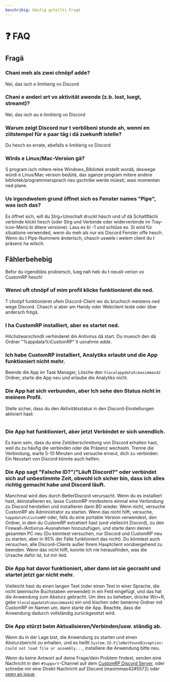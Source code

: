 ```yaml
---
beschribig: Häufig gstellti Fragä
---
```


# ❓ FAQ

## Fragä

### Chani meh als zwei chnöpf adde?

Nei, das isch e limitierig vo Discord

### Chani e anderi art vo aktivität awende (z.b. lost, luegt, streamt)?

Nei, das isch au e limitierig vo Discord

### Warum zeigt Discord nur t verblibeni stunde ah, wenni en ziitstempel für e paar täg i dä zuekunft istelle?

Du hesch es errate, ebefalls e limitierig vo Discord

### Wirds e Linux/Mac-Version gä?

S program isch mitere reine Windows_Bibliotek erstellt wordä, deswege würdi e Linux/Mac version bedütä, das sganze program mitere andere bibliotek/programmiersprach neu gschribe werde müesti, wasi momentan ned plane.

### Us irgendwelem grund öffnet sich es Fenster names "Pipe", was isch das?

Es öffnet sich, will du Strg+Umschalt druckt häsch und uf dä Schaltflächi verbinde klickt hesch (oder Strg und Verbinde oder widerverbinde im Tray-Icon-Menü bi ältere versione). Lass es bi -1 und schlüss es. Si wird für situatione verwended, wenn du meh als nur eis Discord Fenster offe hesch. Wenn du t Pipe-Nummere änderisch, chasch uswele i welem client du t präsenz ha wilsch.

## Fählerbehebig

Befor du irgendöbis probiersch, lueg nah heb du t neusti verion vo CustomRP hesch!

### Wenni uft chnöpf uf mim profil klicke funktionieret die ned.

T chnöpf funktionieret ufem Discord-Client wo du bruchsch meistens ned wege Discord. Chasch si aber am Handy oder Webclient teste oder öber andersch frögä. 

### I ha CustomRP installiert, aber es startet ned.

Höchstwarschindli verhinderet din Antivirus dä start. Du muesch den dä Ordner "%appdata%\CustomRP" it usnahme adde.

### Ich habe CustomRP installiert, Analytiks erlaubt und die App funktioniert nicht mehr.

Beende die App im Task Manager, Lösche den `%localappdata%\maximmax42` Ordner, starte die App neu und erlaube die Analytiks nicht.

### Die App hat sich verbunden, aber Ich sehe den Status nicht in meinem Profil.

Stelle sicher, dass du den Aktivitätsstatus in den Discord-Einstellungen aktiviert hast:

<figure><img src="https://user-images.githubusercontent.com/115729033/195649622-ab1f09fc-4499-4421-a515-ba869fc40470.PNG" alt=""><figcaption></figcaption></figure>

### Die App hat funktioniert, aber jetzt Verbindet er sich unendlich.

Es kann sein, dass du eine Zeitüberschreitung von Discord erhalten hast, weil du zu häufig die verbinden oder die Präsenz wechseln. Trenne die Verbindung, warte 5-10 Minuten und versuche erneut, dich zu verbinden. Ein Neustart von Discord könnte auch helfen.

### Die App sagt "Falsche ID?"/"Läuft Discord?" oder verbindet sich auf unbestimmte Zeit, obwohl ich sicher bin, dass ich alles richtig gemacht habe und Discord läuft.

Manchmal wird dies durch BetterDiscord verursacht. Wenn du es installiert hast, deinstallieren es, lasse CustomRP mindestens einmal eine Verbindung zu Discord herstellen und installieren dann BD wieder. Wenn nicht, versuche CustomRP als Administrator zu starten. Wenn das nicht hilft, versuche, `%appdata%\CustomRP` oder, falls du eine portable Version verwendest, den Ordner, in dem du CustomRP extrahiert hast (und vielleicht Discord), zu den Firewall-/Antivirus-Ausnahmen hinzuzufügen, und starte dann deinen gesamten PC neu (Du könntest versuchen, nur Discord und CustomRP neu zu starten, aber in 95% der Fälle funktioniert das nicht). Du könntest auch versuchen, alle Discord-Clients außer Ihrem Hauptclient vorübergehend zu beenden. Wenn das nicht hilft, konnte ich nie herausfinden, was die Ursache dafür ist, tut mir leid.

### Die App hat davor funktioniert, aber dann ist sie gecrasht und startet jetzt gar nicht mehr.

Vielleicht hast du einen langen Text (oder einen Text in einer Sprache, die nicht lateinische Buchstaben verwendet) in ein Feld eingefügt, und das hat die Anwendung zum Absturz gebracht. Um dies zu beheben, drücke Win+R, gebe `%localappdata%\maximmax42` ein und löschen oder benenne Ordner mit CustomRP im Namen um, dann starte die App. Beachte, dass die Anwendung dadurch vollständig zurückgesetzt wird.

### Die App stürzt beim Aktualisieren/Verbinden/usw. ständig ab.

Wenn du in der Lage bist, die Anwendung zu starten und einen Absturzbericht zu erhalten, und es heißt `System.IO.FileNotFoundException: Could not load file or assembly...`, installiere die Anwendung bitte neu.

Wenn du keine Antwort auf deine Frage/dein Problem findest, senden eine Nachricht in den `#Support`-Channel auf dem [CustomRP Discord Server](https://www.customrp.xyz/discordserver), oder schreibe mir eine Direkt-Nachricht auf Discord (maximmax42#5572) oder [open an issue](https://github.com/maximmax42/Discord-CustomRP/issues/new/choose).

